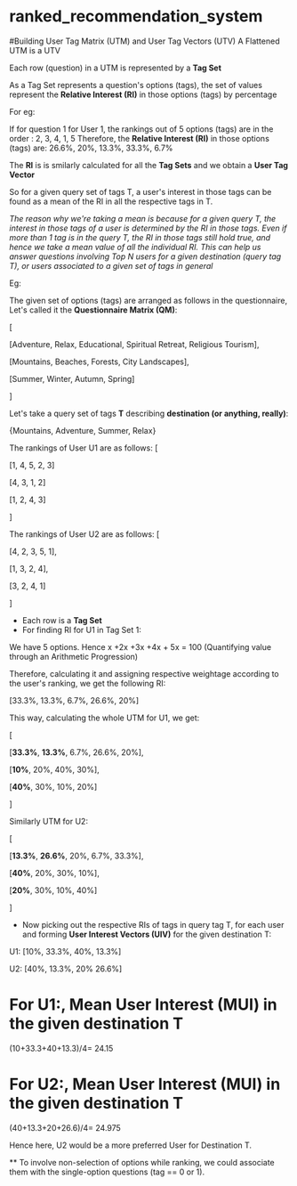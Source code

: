 # ranked_recommendation_system

#Building User Tag Matrix (UTM) and User Tag Vectors (UTV)
A Flattened UTM is a UTV 

Each row (question) in a UTM is represented by a **Tag Set**

As a Tag Set represents a question's options (tags), the set of values represent the **Relative Interest (RI)** in those options (tags) by percentage

For eg:

If for question 1 for User 1, the rankings out of 5 options (tags) are in the order : 2, 3, 4, 1, 5
Therefore, the **Relative Interest (RI)** in those options (tags) are:
26.6%, 20%, 13.3%, 33.3%, 6.7%

The **RI** is is smilarly calculated for all the **Tag Sets** and we obtain a **User Tag Vector**

So for a given query set of tags T, a user's interest in those tags can be found as a mean of the RI in all the respective tags in T.

*The reason why we're taking a mean is because for a given query T, the interest in those tags of a user is determined by the RI in those tags. Even if more than 1 tag is in the query T, the RI in those tags still hold true, and hence we take a mean value of all the individual RI. This can help us answer questions involving Top N users for a given destination (query tag T), or users associated to a given set of tags in general*

Eg:

The given set of options (tags) are arranged as follows in the questionnaire,
Let's called it the **Questionnaire Matrix (QM)**:

[

  [Adventure, Relax, Educational, Spiritual Retreat, Religious Tourism],

  [Mountains, Beaches, Forests, City Landscapes],

  [Summer, Winter, Autumn, Spring]

]


Let's take a query set of tags **T** describing  **destination (or anything, really)**:

  {Mountains, Adventure, Summer, Relax}


The rankings of User U1 are as follows:
[
  
  [1, 4, 5, 2, 3]

  [4, 3, 1, 2]

  [1, 2, 4, 3]

]

The rankings of User U2 are as follows:
[
  
  [4, 2, 3, 5, 1],

  [1, 3, 2, 4],

  [3, 2, 4, 1]

]

- Each row is a **Tag Set**
- For finding RI for U1 in Tag Set 1:

We have 5 options. Hence x +2x +3x +4x + 5x = 100 (Quantifying value through an Arithmetic Progression)

Therefore, calculating it and assigning respective weightage according to the user's ranking, we get the following RI:

[33.3%, 13.3%, 6.7%, 26.6%,  20%]

This way, calculating the whole UTM for U1, we get:

[

  [**33.3%**, **13.3%**, 6.7%, 26.6%,  20%],

  [**10%**, 20%, 40%, 30%],

  [**40%**, 30%, 10%, 20%]

]

Similarly UTM for U2:

[

  [**13.3%**, **26.6%**, 20%, 6.7%, 33.3%],

  [**40%**, 20%, 30%, 10%],

  [**20%**, 30%, 10%, 40%]

]

- Now picking out the respective RIs of tags in query tag T, for each user and forming **User Interest Vectors (UIV)** for the given destination T:

U1: [10%, 33.3%, 40%, 13.3%]

U2: [40%, 13.3%, 20% 26.6%]

For U1:, Mean User Interest (MUI) in the given destination T
=

(10+33.3+40+13.3)/4= 24.15

For U2:, Mean User Interest (MUI) in the given destination T
=

(40+13.3+20+26.6)/4= 24.975




Hence here, U2 would be a more preferred User for Destination T.

** To involve non-selection of options while ranking, we could associate them with the single-option questions (tag == 0 or 1).





